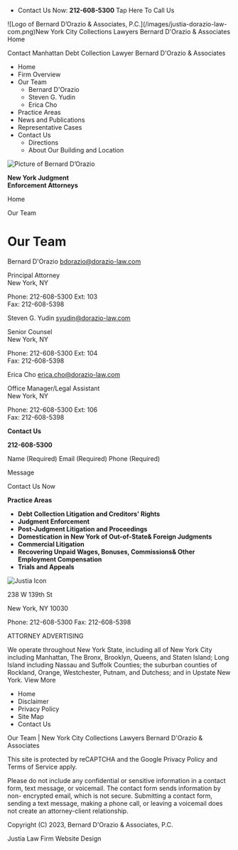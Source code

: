   * Contact Us Now: **212-608-5300** Tap Here To Call Us 

![Logo of Bernard D’Orazio & Associates, P.C.](/images/justia-dorazio-law-
com.png)New York City Collections Lawyers Bernard D'Orazio & Associates Home

Contact Manhattan Debt Collection Lawyer Bernard D'Orazio & Associates

  * Home
  * Firm Overview
  * Our Team
    * Bernard D'Orazio 
    * Steven G. Yudin 
    * Erica Cho 
  * Practice Areas
  * News and Publications
  * Representative Cases
  * Contact Us
    * Directions
    * About Our Building and Location

![Picture of Bernard D’Orazio](/images/backpages/1300.jpg)

**New York Judgment  
Enforcement Attorneys**

Home

Our Team

# Our Team

Bernard D'Orazio  bdorazio@dorazio-law.com  

Principal Attorney  
New York, NY

Phone: 212-608-5300 Ext: 103  
Fax: 212-608-5398  

Steven G. Yudin  syudin@dorazio-law.com  

Senior Counsel  
New York, NY

Phone: 212-608-5300 Ext: 104  
Fax: 212-608-5398  

Erica Cho  erica.cho@dorazio-law.com  

Office Manager/Legal Assistant  
New York, NY

Phone: 212-608-5300 Ext: 106  
Fax: 212-608-5398



**Contact Us**

**212-608-5300**

Name (Required)  Email (Required)  Phone (Required)

Message

Contact Us Now

**Practice Areas**

  * **Debt Collection Litigation and Creditors' Rights**
  * **Judgment Enforcement**
  * **Post-Judgment Litigation and Proceedings**
  * **Domestication in New York of Out-of-State& Foreign Judgments**
  * **Commercial Litigation**
  * **Recovering Unpaid Wages, Bonuses, Commissions& Other Employment Compensation**
  * **Trials and Appeals**

![Justia Icon](https://lawyers.justia.com/s/justia-flat-64.png)

238 W 139th St

New York, NY 10030

Phone: 212-608-5300 Fax: 212-608-5398

ATTORNEY ADVERTISING

We operate throughout New York State, including all of New York City including
Manhattan, The Bronx, Brooklyn, Queens, and Staten Island; Long Island
including Nassau and Suffolk Counties; the suburban counties of Rockland,
Orange, Westchester, Putnam, and Dutchess; and in Upstate New York. View More

  * Home
  * Disclaimer
  * Privacy Policy
  * Site Map
  * Contact Us

Our Team | New York City Collections Lawyers Bernard D'Orazio & Associates

This site is protected by reCAPTCHA and the Google Privacy Policy and Terms of
Service apply.

Please do not include any confidential or sensitive information in a contact
form, text message, or voicemail. The contact form sends information by non-
encrypted email, which is not secure. Submitting a contact form, sending a
text message, making a phone call, or leaving a voicemail does not create an
attorney-client relationship.

Copyright (C) 2023,  Bernard D'Orazio & Associates, P.C.

Justia Law Firm Website Design



